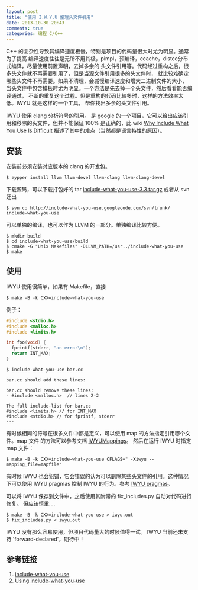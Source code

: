 ```yaml
---
layout: post
title: "使用 I.W.Y.U 整理头文件引用"
date: 2013-10-30 20:43
comments: true
categories: 编程 C/C++
---
```


C++ 的复杂性导致其编译速度极慢，特别是项目的代码量很大时尤为明显。通常为了提高
编译速度往往是无所不用其极，pimpl，预编译，ccache，distcc分布式编译，尽量使用前置声明，去掉多余的
头文件引用等。代码经过重构之后，很多头文件就不再需要引用了，但是当源文件引用很多的头文件时，
就比较难确定哪些头文件不再需要。如果不清理，会减慢编译速度和增大二进制文件的大小，
当头文件中包含模板时尤为明显。一个方法是先去掉一个头文件，然后看看能否编译通过，
不断的重复这个过程。但是重构的代码比较多时，这样的方法效率太低。IWYU 就是这样的一个工具，
帮你找出多余的头文件引用。

[IWYU](https://code.google.com/p/include-what-you-use/) 使用 clang 分析符号的引用。
是 google 的一个项目，它可以给出应该引用和移除的头文件，但并不能保证 100% 是正确的，此 wiki [Why Include What You Use Is Difficult](https://code.google.com/p/include-what-you-use/wiki/WhyIWYUIsDifficult) 描述了其中的难点（当然都是语言特性的原因）。

<!-- more -->

## 安装 ##
安装前必须安装对应版本的 clang 的开发包。
```shell
$ zypper install llvm llvm-devel llvm-clang llvm-clang-devel
```

下载源码，可以下载打包好的 tar [include-what-you-use-3.3.tar.gz](https://docs.google.com/file/d/0ByBfuBCQcURXQktsT3ZjVmZtWkU/edit)
或者从 svn 迁出
```shell
$ svn co http://include-what-you-use.googlecode.com/svn/trunk/ include-what-you-use
```

可以单独的编译，也可以作为 LLVM 的一部分。单独编译比较方便。
```shell
$ mkdir build
$ cd include-what-you-use/build
$ cmake -G "Unix Makefiles" -DLLVM_PATH=/usr../include-what-you-use
$ make
```


## 使用 ##
IWYU 使用很简单，如果有 Makefile，直接
```shell
$ make -B -k CXX=include-what-you-use
```

例子：
```c++
#include <stdio.h>
#include <malloc.h>
#include <limits.h>

int foo(void) {
  fprintf(stderr, "an error\n");
  return INT_MAX;
}
```

```shell
$ include-what-you-use bar.cc

bar.cc should add these lines:

bar.cc should remove these lines:
- #include <malloc.h>  // lines 2-2

The full include-list for bar.cc
#include <limits.h> // for INT_MAX
#include <stdio.h> // for fprintf, stderr
---
```

有时候相同的符号在很多文件中都是定义，可以使用 map 的方法指定引用哪个文件。map 文件
的方法可以参考文档 [IWYUMappings](https://code.google.com/p/include-what-you-use/wiki/IWYUMappings)。
然后在运行 IWYU 时指定 map 文件：
```shell
$ make -B -k CXX=include-what-you-use CFLAGS=" -Xiwyu --mapping_file=mapfile"
```

有时候 IWYU 也会犯错，它会错误的认为可以删除某些头文件的引用。这种情况下可以使用 IWYU
 pragmas 控制 IWYU 的行为。参考 [IWYU pragmas](https://code.google.com/p/include-what-you-use/wiki/IWYUPragmas)。


可以将 IWYU 保存到文件中，之后使用其附带的 fix_includes.py 自动对代码进行修复。
但应该慎重....    
```shell
$ make -B -k CXX=include-what-you-use > iwyu.out
$ fix_includes.py < iwyu.out
```



IWYU 没有那么容易使用，但项目代码量大的时候值得一试。
IWYU 当前还未支持 'forward-declared'，期待中！

## 参考链接 ##
1. [include-what-you-use](https://code.google.com/p/include-what-you-use/)
2. [Using include-what-you-use](http://blog.mozilla.org/nnethercote/2013/08/13/using-include-what-you-use/)
